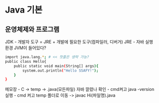 # Java 기본

## 운영체제와 프로그램

JDK - 개발자 도구 = JRE + 개발에 필요한 도구(컴파일러, 디버거)
JRE - 자바 실행 환경 JVM이 들어있다?

```bash
import java.lang.*; # << 첫줄은 생략 가능?
public class Hello{
    public static void main(String[] args){
        system.out.println("Hello SSAFY!");
    }
}
```

메모장 - C -> temp -> .java(모든파일)
자바 깔렸나 확인 - cmd켜고 java -version
실행 - cmd 켜고 temp 폴더로 이동 -> javac Hi(파일명).java